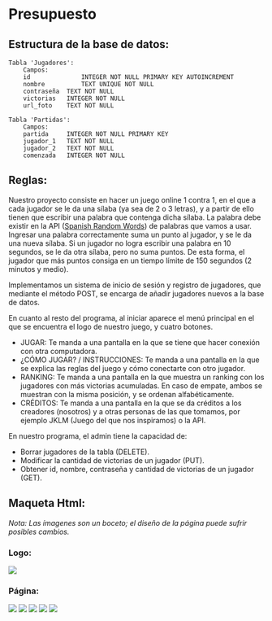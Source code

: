 # Presupuesto

## Estructura de la base de datos:

	Tabla 'Jugadores':
		Campos:
		id              INTEGER NOT NULL PRIMARY KEY AUTOINCREMENT
		nombre	        TEXT UNIQUE NOT NULL
		contraseña 	TEXT NOT NULL
		victorias 	INTEGER NOT NULL
		url_foto	TEXT NOT NULL
		
	Tabla 'Partidas':
		Campos:		
		partida		INTEGER NOT NULL PRIMARY KEY
		jugador_1	TEXT NOT NULL
		jugador_2	TEXT NOT NULL
		comenzada	INTEGER NOT NULL
    
## Reglas:

Nuestro proyecto consiste en hacer un juego online 1 contra 1, en el que a cada jugador se le da una sílaba (ya sea de 2 o 3 letras), y a partir de ello tienen que escribir una palabra que contenga dicha sílaba. La palabra debe existir en la API ([Spanish Random Words](https://rapidapi.com/AlexScigalszky/api/spanish-random-words/details)) de palabras que vamos a usar. Ingresar una palabra correctamente suma un punto al jugador, y se le da una nueva sílaba. Si un jugador no logra escribir una palabra en 10 segundos, se le da otra sílaba, pero no suma puntos. De esta forma, el jugador que más puntos consiga en un tiempo límite de 150 segundos (2 minutos y medio). 

Implementamos un sistema de inicio de sesión y registro de jugadores, que mediante el método POST, se encarga de añadir jugadores nuevos a la base de datos.

En cuanto al resto del programa, al iniciar aparece el menú principal en el que se encuentra el logo de nuestro juego, y cuatro botones.
* JUGAR: Te manda a una pantalla en la que se tiene que hacer conexión con otra computadora.
* ¿CÓMO JUGAR? / INSTRUCCIONES: Te manda a una pantalla en la que se explica las reglas del juego y cómo conectarte con otro jugador.
* RANKING: Te manda a una pantalla en la que muestra un ranking con los jugadores con más victorias acumuladas. En caso de empate, ambos se muestran con la misma posición, y se ordenan alfabéticamente. 
* CRÉDITOS: Te manda a una pantalla en la que se da créditos a los creadores (nosotros) y a otras personas de las que tomamos, por ejemplo JKLM (Juego del que nos inspiramos) o la API.

En nuestro programa, el admin tiene la capacidad de:
* Borrar jugadores de la tabla (DELETE).
* Modificar la cantidad de victorias de un jugador (PUT).
* Obtener id, nombre, contraseña y cantidad de victorias de un jugador (GET).

## Maqueta Html:

_Nota: Las ímagenes son un boceto; el diseño de la página puede sufrir posibles cambios._

### Logo:

<img src="https://i.postimg.cc/Pf9wWz4S/logo.png">

### Página: 

<img src="https://i.postimg.cc/BZ2Sgqjs/cap1.png">
<img src="https://i.postimg.cc/0yy9PDc2/cap2.png">
<img src="https://i.postimg.cc/tC59K2dM/cap4.png">
<img src="https://i.postimg.cc/0yXPQjBG/cap5.png">
<img src="https://i.postimg.cc/8CFDrG22/cap6.png">

